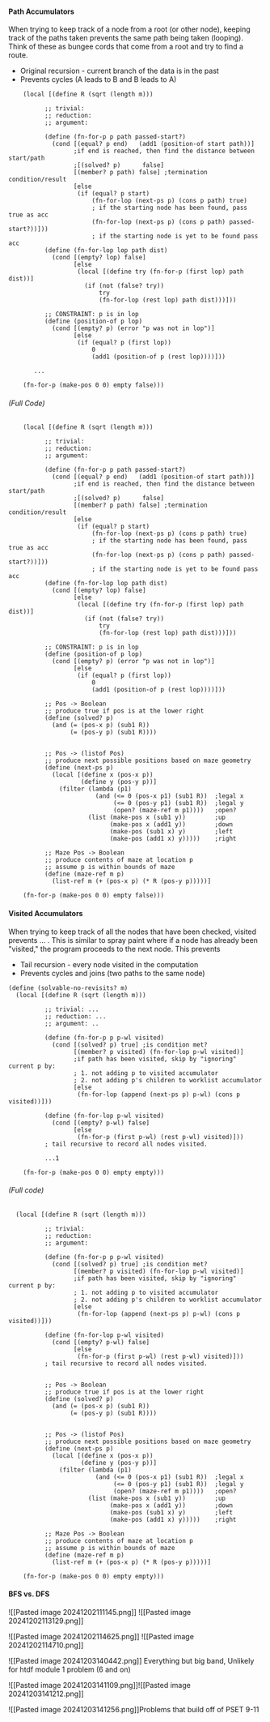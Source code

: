 #### Path Accumulators 
When trying to keep track of a node from a root (or other node), keeping track of the paths taken prevents the same path being taken (looping). Think of these as bungee cords that come from a root and try to find a route. 
- Original recursion - current branch of the data is in the past 
- Prevents cycles (A leads to B and B leads to A)
```(define (distance-from m start end)
    (local [(define R (sqrt (length m)))	  

          ;; trivial:   
          ;; reduction: 
          ;; argument:
           
          (define (fn-for-p p path passed-start?)
            (cond [(equal? p end)   (add1 (position-of start path))]
                  ;if end is reached, then find the distance between start/path
                  ;[(solved? p)      false]
                  [(member? p path) false] ;termination condition/result
                  [else
                   (if (equal? p start)
                       (fn-for-lop (next-ps p) (cons p path) true)
                       ; if the starting node has been found, pass true as acc 
                       (fn-for-lop (next-ps p) (cons p path) passed-start?))]))
                       ; if the starting node is yet to be found pass acc   
          (define (fn-for-lop lop path dist)
            (cond [(empty? lop) false]
                  [else
                   (local [(define try (fn-for-p (first lop) path dist))]
                     (if (not (false? try))
                         try
                         (fn-for-lop (rest lop) path dist)))]))

          ;; CONSTRAINT: p is in lop
          (define (position-of p lop)
            (cond [(empty? p) (error "p was not in lop")]
                  [else
                   (if (equal? p (first lop))
                       0
                       (add1 (position-of p (rest lop))))]))
       
       ... 
    
    (fn-for-p (make-pos 0 0) empty false)))
```
###### (Full Code)
```(define (distance-from m start end)
    (local [(define R (sqrt (length m)))	  

          ;; trivial:   
          ;; reduction: 
          ;; argument:
           
          (define (fn-for-p p path passed-start?)
            (cond [(equal? p end)   (add1 (position-of start path))]
                  ;if end is reached, then find the distance between start/path
                  ;[(solved? p)      false]
                  [(member? p path) false] ;termination condition/result
                  [else
                   (if (equal? p start)
                       (fn-for-lop (next-ps p) (cons p path) true)
                       ; if the starting node has been found, pass true as acc 
                       (fn-for-lop (next-ps p) (cons p path) passed-start?))]))
                       ; if the starting node is yet to be found pass acc   
          (define (fn-for-lop lop path dist)
            (cond [(empty? lop) false]
                  [else
                   (local [(define try (fn-for-p (first lop) path dist))]
                     (if (not (false? try))
                         try
                         (fn-for-lop (rest lop) path dist)))]))

          ;; CONSTRAINT: p is in lop
          (define (position-of p lop)
            (cond [(empty? p) (error "p was not in lop")]
                  [else
                   (if (equal? p (first lop))
                       0
                       (add1 (position-of p (rest lop))))]))
          
          ;; Pos -> Boolean          
          ;; produce true if pos is at the lower right
          (define (solved? p)
            (and (= (pos-x p) (sub1 R))
                 (= (pos-y p) (sub1 R))))


          ;; Pos -> (listof Pos)
          ;; produce next possible positions based on maze geometry
          (define (next-ps p)
            (local [(define x (pos-x p))
                    (define y (pos-y p))]
              (filter (lambda (p1)
                        (and (<= 0 (pos-x p1) (sub1 R))  ;legal x
                             (<= 0 (pos-y p1) (sub1 R))  ;legal y
                             (open? (maze-ref m p1))))   ;open?
                      (list (make-pos x (sub1 y))        ;up
                            (make-pos x (add1 y))        ;down
                            (make-pos (sub1 x) y)        ;left
                            (make-pos (add1 x) y)))))    ;right

          ;; Maze Pos -> Boolean
          ;; produce contents of maze at location p
          ;; assume p is within bounds of maze
          (define (maze-ref m p)
            (list-ref m (+ (pos-x p) (* R (pos-y p)))))]
    
    (fn-for-p (make-pos 0 0) empty false)))
```
#### Visited Accumulators
When trying to keep track of all the nodes that have been checked, visited prevents ... . This is similar to spray paint where if a node has already been "visited," the program proceeds to the next node. This prevents 
- Tail recursion - every node visited in the computation 
- Prevents cycles and joins (two paths to the same node)
```
(define (solvable-no-revisits? m)
  (local [(define R (sqrt (length m)))	  

          ;; trivial: ... 
          ;; reduction: ...
          ;; argument: .. 
          
          (define (fn-for-p p p-wl visited)
            (cond [(solved? p) true] ;is condition met? 
                  [(member? p visited) (fn-for-lop p-wl visited)]
                  ;if path has been visited, skip by "ignoring" current p by: 
                  ; 1. not adding p to visited accumulator
                  ; 2. not adding p's children to worklist accumulator 
                  [else
                   (fn-for-lop (append (next-ps p) p-wl) (cons p visited))]))

          (define (fn-for-lop p-wl visited)
            (cond [(empty? p-wl) false]
                  [else
                   (fn-for-p (first p-wl) (rest p-wl) visited)]))
          ; tail recursive to record all nodes visited. 
          
          ...1
    
    (fn-for-p (make-pos 0 0) empty empty)))
```
###### (Full code)
```(define (solvable-no-revisits? m)
  (local [(define R (sqrt (length m)))	  

          ;; trivial:   
          ;; reduction: 
          ;; argument:
          
          (define (fn-for-p p p-wl visited)
            (cond [(solved? p) true] ;is condition met? 
                  [(member? p visited) (fn-for-lop p-wl visited)]
                  ;if path has been visited, skip by "ignoring" current p by: 
                  ; 1. not adding p to visited accumulator
                  ; 2. not adding p's children to worklist accumulator 
                  [else
                   (fn-for-lop (append (next-ps p) p-wl) (cons p visited))]))

          (define (fn-for-lop p-wl visited)
            (cond [(empty? p-wl) false]
                  [else
                   (fn-for-p (first p-wl) (rest p-wl) visited)]))
          ; tail recursive to record all nodes visited. 
          
          
          ;; Pos -> Boolean          
          ;; produce true if pos is at the lower right
          (define (solved? p)
            (and (= (pos-x p) (sub1 R))
                 (= (pos-y p) (sub1 R))))


          ;; Pos -> (listof Pos)
          ;; produce next possible positions based on maze geometry
          (define (next-ps p)
            (local [(define x (pos-x p))
                    (define y (pos-y p))]
              (filter (lambda (p1)
                        (and (<= 0 (pos-x p1) (sub1 R))  ;legal x
                             (<= 0 (pos-y p1) (sub1 R))  ;legal y
                             (open? (maze-ref m p1))))   ;open?
                      (list (make-pos x (sub1 y))        ;up
                            (make-pos x (add1 y))        ;down
                            (make-pos (sub1 x) y)        ;left
                            (make-pos (add1 x) y)))))    ;right

          ;; Maze Pos -> Boolean
          ;; produce contents of maze at location p
          ;; assume p is within bounds of maze
          (define (maze-ref m p)
            (list-ref m (+ (pos-x p) (* R (pos-y p)))))]
    
    (fn-for-p (make-pos 0 0) empty empty)))
```
#### BFS vs. DFS 

![[Pasted image 20241202111145.png]]
![[Pasted image 20241202113129.png]]

![[Pasted image 20241202114625.png]]
![[Pasted image 20241202114710.png]]


![[Pasted image 20241203140442.png]]
Everything but big band, 
Unlikely for htdf module 1 problem (6 and on)


![[Pasted image 20241203141109.png]]![[Pasted image 20241203141212.png]]

![[Pasted image 20241203141256.png]]Problems that build off of PSET 9-11 
